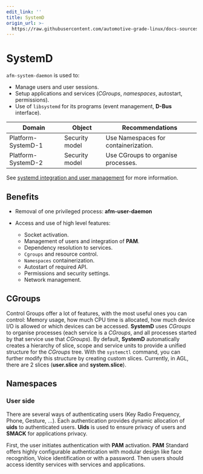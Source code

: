 ```yaml
---
edit_link: ''
title: SystemD
origin_url: >-
  https://raw.githubusercontent.com/automotive-grade-linux/docs-sources/guppy/docs/security-blueprint/part-5/2-SystemD.md
---
```


<!-- WARNING: This file is generated by fetch_docs.js using /home/boron/Documents/AGL/docs-webtemplate/site/_data/tocs/architecture/guppy/security_blueprint-security-blueprint-book.yml -->

# SystemD

`afm-system-daemon` is used to:

- Manage users and user sessions.
- Setup applications and services (_CGroups_, _namespaces_, autostart, permissions).
- Use of `libsystemd` for its programs (event management, **D-Bus** interface).

<!-- section-config -->

Domain             | Object         | Recommendations
------------------ | -------------- | ------------------------------------
Platform-SystemD-1 | Security model | Use Namespaces for containerization.
Platform-SystemD-2 | Security model | Use CGroups to organise processes.

<!-- end-section-config -->

See [systemd integration and user management](http://iot.bzh/download/public/2017/AMM-Dresden/AGL-systemd.pdf) for more information.

## Benefits

- Removal of one privileged process: **afm-user-daemon**
- Access and use of high level features:

  - Socket activation.
  - Management of users and integration of **PAM**.
  - Dependency resolution to services.
  - `Cgroups` and resource control.
  - `Namespaces` containerization.
  - Autostart of required API.
  - Permissions and security settings.
  - Network management.

<!-- pagebreak -->

## CGroups

Control Groups offer a lot of features, with the most useful ones you can
control: Memory usage, how much CPU time is allocated, how much device I/O is
allowed or which devices can be accessed. **SystemD** uses _CGroups_ to organise
processes (each service is a _CGroups_, and all processes started by that
service use that _CGroups_). By default, **SystemD** automatically creates a
hierarchy of slice, scope and service units to provide a unified structure for
the _CGroups_ tree. With the `systemctl` command, you can further modify this
structure by creating custom slices. Currently, in AGL, there are 2 slices
(**user.slice** and **system.slice**).

## Namespaces

### User side

There are several ways of authenticating users (Key Radio Frequency, Phone,
Gesture, ...). Each authentication provides dynamic allocation of **uids** to
authenticated users. **Uids** is used to ensure privacy of users and **SMACK**
for applications privacy.

First, the user initiates authentication with **PAM** activation. **PAM**
Standard offers highly configurable authentication with modular design like
face recognition, Voice identification or with a password. Then users should
access identity services with services and applications.
